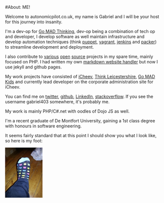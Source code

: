 #About: ME!

Welcome to autonomicpilot.co.uk, my name is Gabriel and I will be your host for this journey into insanity.

I'm a dev-op for [Go MAD Thinking](http://www.gomadthinking.com/), dev-op being a combination of tech op and developer, I develop software as well maintain infrastructure and develop automation techniques (think [puppet](https://puppetlabs.com/), [vagrant](http://www.vagrantup.com/), [jenkins](http://jenkins-ci.org/) and [packer](http://www.packer.io/)) to streamline development and deployment.

I also contribute to [various](https://github.com/zendframework/zf2) [open](https://github.com/Block8/PHPCI) [source](https://github.com/bjyoungblood/BjyAuthorize) projects in my spare time, mainly focused on PHP. I had written my own [markdown website handler](https://github.com/gabriel403/autonomicpilot.co.uk) but now I use jekyll and github pages.

My work projects have consisted of [iCheev](http://www.icheev.com), [Think Leicestershire](http://www.thinkleicestershire.co.uk), [Go MAD Kids](http://www.gomadkids.com) and currently lead developer on the corporate administration site for iCheev.

You can find me on [twitter](https://twitter.com/gabriel403), [github](https://github.com/gabriel403), [LinkedIn](http://uk.linkedin.com/in/gabriel403), [stackoverflow](http://stackoverflow.com/users/499332/gabriel-baker). If you see the username gabriel403 somewhere, it's probably me.

My work is mainly PHP/C#.net with oodles of Dojo JS as well.

I'm a recent graduate of De Montfort University, gaining a 1st class degree with honours in software engineering.

It seems fairly standard that at this point I should show you what I look like, so here is my foot:

[![my foot](/css/me_small.jpg)](/css/me.jpg)

